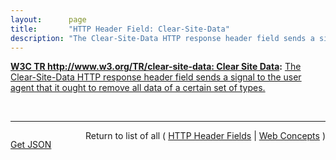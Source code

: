 ```yaml
---
layout:      page
title:       "HTTP Header Field: Clear-Site-Data"
description: "The Clear-Site-Data HTTP response header field sends a signal to the user agent that it ought to remove all data of a certain set of types."
---
```


**[W3C TR http://www.w3.org/TR/clear-site-data: Clear Site Data](/specs/W3C/TR/clear-site-data "This document defines an imperative mechanism which allows web developers to instruct a user agent to clear a user's locally stored data related to a host and its subdomains."):** [The Clear-Site-Data HTTP response header field sends a signal to the user agent that it ought to remove all data of a certain set of types.](http://www.w3.org/TR/clear-site-data/#header "Read documentation for HTTP Header Field &#34;Clear-Site-Data&#34;")

<br/>
<hr/>

<p style="float : left"><a href="Clear-Site-Data.json" title="Get JSON representing this particular Web Concept">Get JSON</a></p>
<p style="text-align: right">Return to list of all ( <a href="../http-headers">HTTP Header Fields</a> | <a href="../">Web Concepts</a> )</p>
